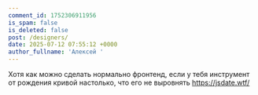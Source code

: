 ```yaml
---
comment_id: 1752306911956
is_spam: false
is_deleted: false
post: /designers/
date: 2025-07-12 07:55:12 +0000
author_fullname: 'Алексей '
---
```


Хотя как можно сделать нормально фронтенд, если у тебя инструмент от рождения кривой настолько, что его не выровнять https://jsdate.wtf/
